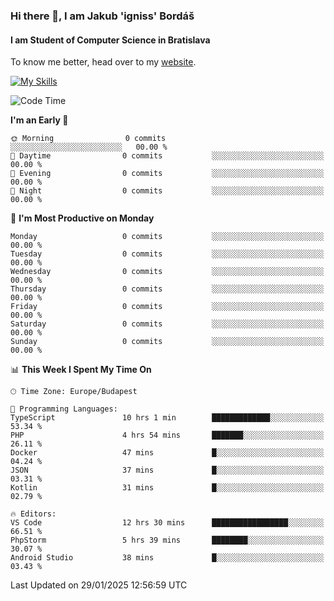 ### Hi there 👋, I am Jakub 'igniss' Bordáš

#### I am Student of Computer Science in Bratislava
To know me better, head over to my [website](https://bordas.sk).

[![My Skills](https://skillicons.dev/icons?i=js,typescript,html,css,figma,svelte,vue,next,postgresql,nest,express,nodejs)](https://bordas.sk)


<!--START_SECTION:waka-->
![Code Time](http://img.shields.io/badge/Code%20Time-1%2C665%20hrs%2013%20mins-blue)

**I'm an Early 🐤** 

```text
🌞 Morning                0 commits           ░░░░░░░░░░░░░░░░░░░░░░░░░   00.00 % 
🌆 Daytime                0 commits           ░░░░░░░░░░░░░░░░░░░░░░░░░   00.00 % 
🌃 Evening                0 commits           ░░░░░░░░░░░░░░░░░░░░░░░░░   00.00 % 
🌙 Night                  0 commits           ░░░░░░░░░░░░░░░░░░░░░░░░░   00.00 % 
```
📅 **I'm Most Productive on Monday** 

```text
Monday                   0 commits           ░░░░░░░░░░░░░░░░░░░░░░░░░   00.00 % 
Tuesday                  0 commits           ░░░░░░░░░░░░░░░░░░░░░░░░░   00.00 % 
Wednesday                0 commits           ░░░░░░░░░░░░░░░░░░░░░░░░░   00.00 % 
Thursday                 0 commits           ░░░░░░░░░░░░░░░░░░░░░░░░░   00.00 % 
Friday                   0 commits           ░░░░░░░░░░░░░░░░░░░░░░░░░   00.00 % 
Saturday                 0 commits           ░░░░░░░░░░░░░░░░░░░░░░░░░   00.00 % 
Sunday                   0 commits           ░░░░░░░░░░░░░░░░░░░░░░░░░   00.00 % 
```


📊 **This Week I Spent My Time On** 

```text
🕑︎ Time Zone: Europe/Budapest

💬 Programming Languages: 
TypeScript               10 hrs 1 min        █████████████░░░░░░░░░░░░   53.34 % 
PHP                      4 hrs 54 mins       ███████░░░░░░░░░░░░░░░░░░   26.11 % 
Docker                   47 mins             █░░░░░░░░░░░░░░░░░░░░░░░░   04.24 % 
JSON                     37 mins             █░░░░░░░░░░░░░░░░░░░░░░░░   03.31 % 
Kotlin                   31 mins             █░░░░░░░░░░░░░░░░░░░░░░░░   02.79 % 

🔥 Editors: 
VS Code                  12 hrs 30 mins      █████████████████░░░░░░░░   66.51 % 
PhpStorm                 5 hrs 39 mins       ████████░░░░░░░░░░░░░░░░░   30.07 % 
Android Studio           38 mins             █░░░░░░░░░░░░░░░░░░░░░░░░   03.43 % 
```


 Last Updated on 29/01/2025 12:56:59 UTC
<!--END_SECTION:waka-->
